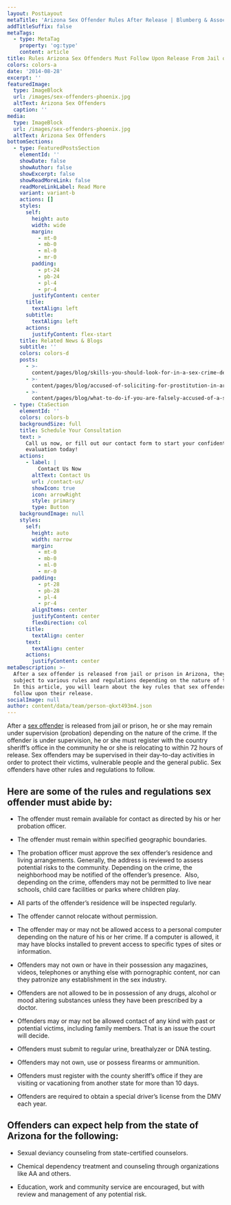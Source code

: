 ```yaml
---
layout: PostLayout
metaTitle: 'Arizona Sex Offender Rules After Release | Blumberg & Associates, AZ'
addTitleSuffix: false
metaTags:
  - type: MetaTag
    property: 'og:type'
    content: article
title: Rules Arizona Sex Offenders Must Follow Upon Release From Jail or Prison.
colors: colors-a
date: '2014-08-28'
excerpt: ''
featuredImage:
  type: ImageBlock
  url: /images/sex-offenders-phoenix.jpg
  altText: Arizona Sex Offenders
  caption: ''
media:
  type: ImageBlock
  url: /images/sex-offenders-phoenix.jpg
  altText: Arizona Sex Offenders
bottomSections:
  - type: FeaturedPostsSection
    elementId: ''
    showDate: false
    showAuthor: false
    showExcerpt: false
    showReadMoreLink: false
    readMoreLinkLabel: Read More
    variant: variant-b
    actions: []
    styles:
      self:
        height: auto
        width: wide
        margin:
          - mt-0
          - mb-0
          - ml-0
          - mr-0
        padding:
          - pt-24
          - pb-24
          - pl-4
          - pr-4
        justifyContent: center
      title:
        textAlign: left
      subtitle:
        textAlign: left
      actions:
        justifyContent: flex-start
    title: Related News & Blogs
    subtitle: ''
    colors: colors-d
    posts:
      - >-
        content/pages/blog/skills-you-should-look-for-in-a-sex-crime-defense-attorney.md
      - >-
        content/pages/blog/accused-of-soliciting-for-prostitution-in-arizona-know-your-rights.md
      - >-
        content/pages/blog/what-to-do-if-you-are-falsely-accused-of-a-sex-crime-in-arizona.md
  - type: CtaSection
    elementId: ''
    colors: colors-b
    backgroundSize: full
    title: Schedule Your Consultation
    text: >
      Call us now, or fill out our contact form to start your confidential case
      evaluation today!
    actions:
      - label: |
          Contact Us Now
        altText: Contact Us
        url: /contact-us/
        showIcon: true
        icon: arrowRight
        style: primary
        type: Button
    backgroundImage: null
    styles:
      self:
        height: auto
        width: narrow
        margin:
          - mt-0
          - mb-0
          - ml-0
          - mr-0
        padding:
          - pt-28
          - pb-28
          - pl-4
          - pr-4
        alignItems: center
        justifyContent: center
        flexDirection: col
      title:
        textAlign: center
      text:
        textAlign: center
      actions:
        justifyContent: center
metaDescription: >-
  After a sex offender is released from jail or prison in Arizona, they may be
  subject to various rules and regulations depending on the nature of the crime.
  In this article, you will learn about the key rules that sex offenders must
  follow upon their release.
socialImage: null
author: content/data/team/person-qkxt493m4.json
---
```


After a [sex offender](https://azblumberglaw.com/phoenix-criminal-attorney/sex-offender-registration/) is released from jail or prison, he or she may remain under supervision (probation) depending on the nature of the crime. If the offender is under supervision, he or she must register with the country sheriff’s office in the community he or she is relocating to within 72 hours of release. Sex offenders may be supervised in their day-to-day activities in order to protect their victims, vulnerable people and the general public. Sex offenders have other rules and regulations to follow.

## Here are some of the rules and regulations sex offender must abide by:

- The offender must remain available for contact as directed by his or her probation officer.

- The offender must remain within specified geographic boundaries.

- The probation officer must approve the sex offender’s residence and living arrangements. Generally, the address is reviewed to assess potential risks to the community. Depending on the crime, the neighborhood may be notified of the offender’s presence.  Also, depending on the crime, offenders may not be permitted to live near schools, child care facilities or parks where children play.

- All parts of the offender’s residence will be inspected regularly.

- The offender cannot relocate without permission.

- The offender may or may not be allowed access to a personal computer depending on the nature of his or her crime. If a computer is allowed, it may have blocks installed to prevent access to specific types of sites or information.

- Offenders may not own or have in their possession any magazines, videos, telephones or anything else with pornographic content, nor can they patronize any establishment in the sex industry.

- Offenders are not allowed to be in possession of any drugs, alcohol or mood altering substances unless they have been prescribed by a doctor.

- Offenders may or may not be allowed contact of any kind with past or potential victims, including family members. That is an issue the court will decide.

- Offenders must submit to regular urine, breathalyzer or DNA testing.

- Offenders may not own, use or possess firearms or ammunition.

- Offenders must register with the county sheriff’s office if they are visiting or vacationing from another state for more than 10 days.

- Offenders are required to obtain a special driver’s license from the DMV each year.

## **Offenders can expect help from the state of Arizona for the following:**

- Sexual deviancy counseling from state-certified counselors.

- Chemical dependency treatment and counseling through organizations like AA and others.

- Education, work and community service are encouraged, but with review and management of any potential risk.
